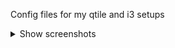 Config files for my qtile and i3 setups

<details>
	<summary>Show screenshots</summary>

	qtile
	![qtile](screenshots/qtile.png)

	i3 (old)
	![i3](screenshots/i3.png)
</details>
